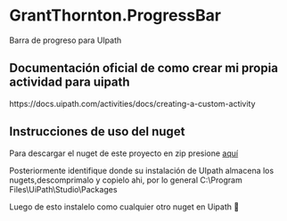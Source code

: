 # GrantThornton.ProgressBar
Barra de progreso para UIpath


<h2>Documentación oficial de como crear mi propia actividad para uipath</h2>
https://docs.uipath.com/activities/docs/creating-a-custom-activity

<h2>Instrucciones de uso del nuget</h2>

Para descargar el nuget de este proyecto en zip presione <a href="https://github.com/Grant-Thornton-Costa-Rica/GrantThornton.ProgressBar/tree/master/GrantThornton.ProgressBar/Nuget">aquí</a>

Posteriormente identifique donde su instalación de UIpath almacena los nugets,descomprimalo y copielo ahi, por lo general C:\Program Files\UiPath\Studio\Packages

Luego de esto instalelo como cualquier otro nuget en Uipath :robot:
